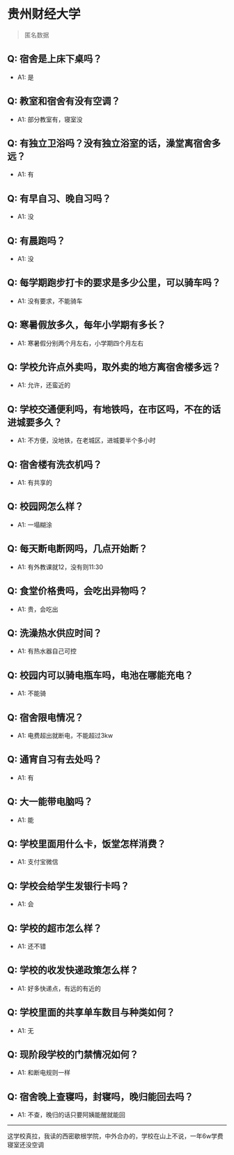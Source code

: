 # 贵州财经大学
> 匿名数据
## Q: 宿舍是上床下桌吗？
- A1: 是
## Q: 教室和宿舍有没有空调？
- A1: 部分教室有，寝室没
## Q: 有独立卫浴吗？没有独立浴室的话，澡堂离宿舍多远？
- A1: 有
## Q: 有早自习、晚自习吗？
- A1: 没
## Q: 有晨跑吗？
- A1: 没
## Q: 每学期跑步打卡的要求是多少公里，可以骑车吗？
- A1: 没有要求，不能骑车
## Q: 寒暑假放多久，每年小学期有多长？
- A1: 寒暑假分别两个月左右，小学期四个月左右
## Q: 学校允许点外卖吗，取外卖的地方离宿舍楼多远？
- A1: 允许，还蛮近的
## Q: 学校交通便利吗，有地铁吗，在市区吗，不在的话进城要多久？
- A1: 不方便，没地铁，在老城区，进城要半个多小时
## Q: 宿舍楼有洗衣机吗？
- A1: 有共享的
## Q: 校园网怎么样？
- A1: 一塌糊涂
## Q: 每天断电断网吗，几点开始断？
- A1: 有外教课就12，没有则11:30
## Q: 食堂价格贵吗，会吃出异物吗？
- A1: 贵，会吃出
## Q: 洗澡热水供应时间？
- A1: 有热水器自己可控
## Q: 校园内可以骑电瓶车吗，电池在哪能充电？
- A1: 不能骑
## Q: 宿舍限电情况？
- A1: 电费超出就断电，不能超过3kw
## Q: 通宵自习有去处吗？
- A1: 有
## Q: 大一能带电脑吗？
- A1: 能
## Q: 学校里面用什么卡，饭堂怎样消费？
- A1: 支付宝微信
## Q: 学校会给学生发银行卡吗？
- A1: 会
## Q: 学校的超市怎么样？
- A1: 还不错
## Q: 学校的收发快递政策怎么样？
- A1: 好多快递点，有远的有近的
## Q: 学校里面的共享单车数目与种类如何？
- A1: 无
## Q: 现阶段学校的门禁情况如何？
- A1: 和断电规则一样
## Q: 宿舍晚上查寝吗，封寝吗，晚归能回去吗？
- A1: 不查，晚归的话只要阿姨能醒就能回
***
这学校真拉，我读的西密歇根学院，中外合办的，学校在山上不说，一年6w学费寝室还没空调